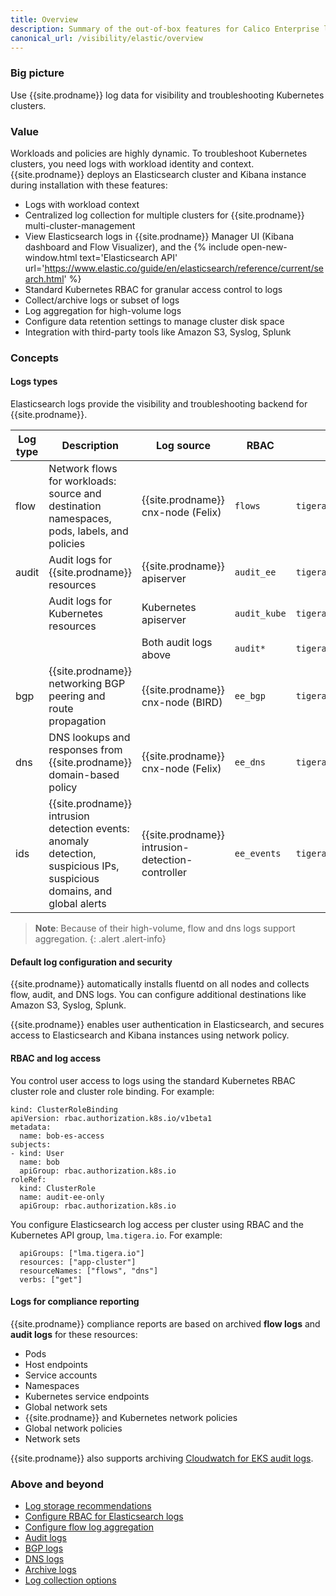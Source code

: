 ```yaml
---
title: Overview 
description: Summary of the out-of-box features for Calico Enterprise logs.
canonical_url: /visibility/elastic/overview
---
```


### Big picture

Use {{site.prodname}} log data for visibility and troubleshooting Kubernetes clusters.

### Value

Workloads and policies are highly dynamic. To troubleshoot Kubernetes clusters, you need logs with workload identity and context. {{site.prodname}} deploys an Elasticsearch cluster and Kibana instance during installation with these features:

- Logs with workload context
- Centralized log collection for multiple clusters for {{site.prodname}} multi-cluster-management
- View Elasticsearch logs in {{site.prodname}} Manager UI (Kibana dashboard and Flow Visualizer), and the {% include open-new-window.html text='Elasticsearch API' url='https://www.elastic.co/guide/en/elasticsearch/reference/current/search.html' %}
- Standard Kubernetes RBAC for granular access control to logs 
- Collect/archive logs or subset of logs
- Log aggregation for high-volume logs
- Configure data retention settings to manage cluster disk space 
- Integration with third-party tools like Amazon S3, Syslog, Splunk

### Concepts

#### Logs types

Elasticsearch logs provide the visibility and troubleshooting backend for {{site.prodname}}.

| Log type | Description                                                  | Log source                                       | RBAC         | Index                         |
| -------- | ------------------------------------------------------------ | ------------------------------------------------ | ------------ | ----------------------------- |
| flow     | Network flows for workloads: source and destination namespaces, pods, labels, and policies | {{site.prodname}} cnx-node (Felix)               | `flows`      | `tigera_secure_ee_flows`      |
| audit    | Audit logs for {{site.prodname}} resources                   | {{site.prodname}} apiserver                      | `audit_ee`   | `tigera_secure_ee_audit_ee`   |
|          | Audit logs for Kubernetes resources                          | Kubernetes apiserver                             | `audit_kube` | `tigera_secure_ee_audit_kube` |
|          |                                                              | Both audit logs above                            | `audit*`     | `tigera_secure_ee_audit*`     |
| bgp      | {{site.prodname}} networking BGP peering and route propagation | {{site.prodname}} cnx-node (BIRD)                | `ee_bgp`     | `tigera_secure_ee_bgp.*`      |
| dns      | DNS lookups and responses from {{site.prodname}} domain-based policy | {{site.prodname}} cnx-node (Felix)               | `ee_dns`     | `tigera_secure_ee_dns`        |
| ids      | {{site.prodname}} intrusion detection events: anomaly detection, suspicious IPs, suspicious domains, and global alerts | {{site.prodname}} intrusion-detection-controller | `ee_events`  | `tigera_secure_ee_events`     |

>**Note**: Because of their high-volume, flow and dns logs support aggregation.
{: .alert .alert-info}

#### Default log configuration and security

{{site.prodname}} automatically installs fluentd on all nodes and collects flow, audit, and DNS logs. You can configure additional destinations like Amazon S3, Syslog, Splunk.

{{site.prodname}} enables user authentication in Elasticsearch, and secures access to Elasticsearch and Kibana instances using network policy.

#### RBAC and log access

You control user access to logs using the standard Kubernetes RBAC cluster role and cluster role binding. For example:

```
kind: ClusterRoleBinding
apiVersion: rbac.authorization.k8s.io/v1beta1
metadata:
  name: bob-es-access
subjects:
- kind: User
  name: bob
  apiGroup: rbac.authorization.k8s.io
roleRef:
  kind: ClusterRole
  name: audit-ee-only
  apiGroup: rbac.authorization.k8s.io
```

You configure Elasticsearch log access per cluster using RBAC and the Kubernetes API group, `lma.tigera.io`. For example:

```
  apiGroups: ["lma.tigera.io"]
  resources: ["app-cluster"]
  resourceNames: ["flows", "dns"]
  verbs: ["get"] 

```

#### Logs for compliance reporting

{{site.prodname}} compliance reports are based on archived **flow logs** and **audit logs** for these resources:

- Pods
- Host endpoints
- Service accounts
- Namespaces
- Kubernetes service endpoints
- Global network sets
- {{site.prodname}} and Kubernetes network policies
- Global network policies
- Network sets

{{site.prodname}} also supports archiving [Cloudwatch for EKS audit logs]({{site.baseurl}}/reference/installation/api#operator.tigera.io/v1.LogCollectorSpec).

### Above and beyond

- [Log storage recommendations]({{site.baseurl}}/maintenance/logstorage/log-storage-requirements)
- [Configure RBAC for Elasticsearch logs]({{site.baseurl}}/visibility/elastic/rbac-elasticsearch)
- [Configure flow log aggregation]({{site.baseurl}}/visibility/elastic/flow/aggregation)
- [Audit logs]({{site.baseurl}}/visibility/elastic/ee-audit)
- [BGP logs]({{site.baseurl}}/visibility/elastic/bgp)
- [DNS logs]({{site.baseurl}}/visibility/elastic/dns)
- [Archive logs]({{site.baseurl}}/visibility/elastic/archive-storage)
- [Log collection options]({{site.baseurl}}/reference/installation/api#operator.tigera.io/v1.LogCollectorSpec)
